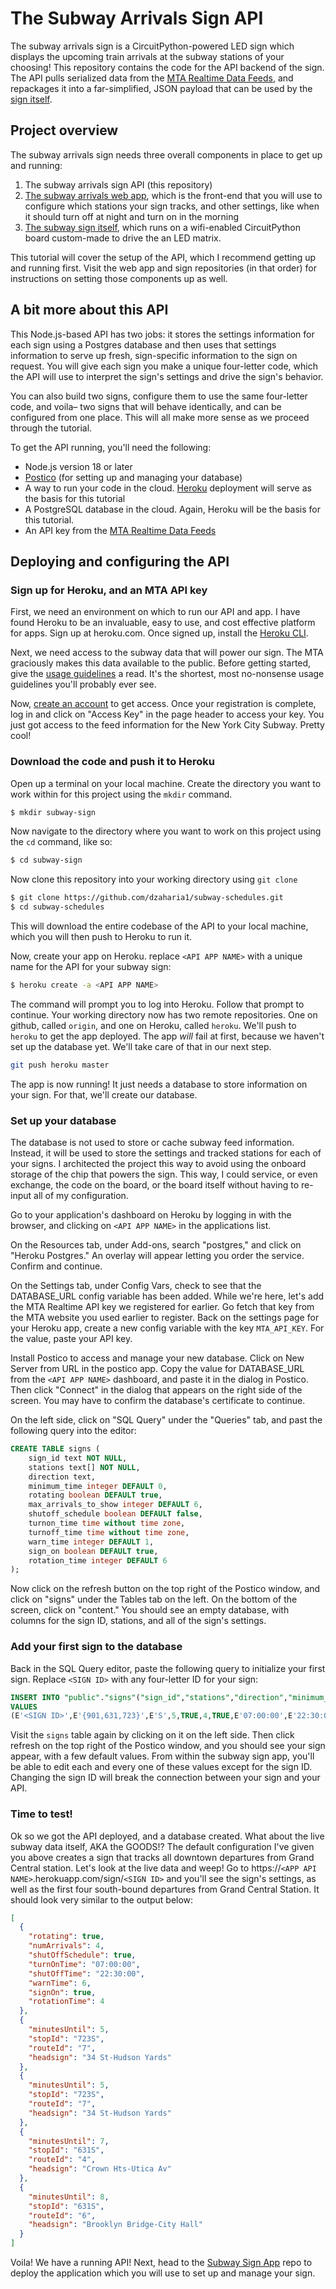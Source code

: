 # The Subway Arrivals Sign API
The subway arrivals sign is a CircuitPython-powered LED sign which displays the upcoming train arrivals at the subway stations of your choosing! This repository contains the code for the API backend of the sign. The API pulls serialized data from the [MTA Realtime Data Feeds](https://api.mta.info/#/landing), and repackages it into a far-simplified, JSON payload that can be used by the [sign itself](https://github.com/dzaharia1/subway-sign-python).

## Project overview
The subway arrivals sign needs three overall components in place to get up and running:
1. The subway arrivals sign API (this repository)
2. [The subway arrivals web app](https://github.com/dzaharia1/subway-sign-app), which is the front-end that you will use to configure which stations your sign tracks, and other settings, like when it should turn off at night and turn on in the morning
3. [The subway sign itself](https://github.com/dzaharia1/subway-sign-python), which runs on a wifi-enabled CircuitPython board custom-made to drive the an LED matrix.

This tutorial will cover the setup of the API, which I recommend getting up and running first. Visit the web app and sign repositories (in that order) for instructions on setting those components up as well.

## A bit more about this API
This Node.js-based API has two jobs: it stores the settings information for each sign using a Postgres database and then uses that settings information to serve up fresh, sign-specific information to the sign on request. You will give each sign you make a unique four-letter code, which the API will use to interpret the sign's settings and drive the sign's behavior.

You can also build two signs, configure them to use the same four-letter code, and voila– two signs that will behave identically, and can be configured from one place. This will all make more sense as we proceed through the tutorial.

To get the API running, you'll need the following:
- Node.js version 18 or later
- [Postico](https://eggerapps.at/postico2/) (for setting up and managing your database)
- A way to run your code in the cloud. [Heroku](heroku.com) deployment will serve as the basis for this tutorial
- A PostgreSQL database in the cloud. Again, Heroku will be the basis for this tutorial.
- An API key from the [MTA Realtime Data Feeds](https://api.mta.info/#/landing)

## Deploying and configuring the API
### Sign up for Heroku, and an MTA API key
First, we need an environment on which to run our API and app. I have found Heroku to be an invaluable, easy to use, and cost effective platform for apps. Sign up at heroku.com. Once signed up, install the [Heroku CLI](https://devcenter.heroku.com/articles/heroku-cli).

Next, we need access to the subway data that will power our sign. The MTA graciously makes this data available to the public. Before getting started, give the [usage guidelines](https://api.mta.info/#/DataFeedAgreement) a read. It's the shortest, most no-nonsense usage guidelines you'll probably ever see.

Now, [create an account](https://api.mta.info/#/signup) to get access. Once your registration is complete, log in and click on "Access Key" in the page header to access your key. You just got access to the feed information for the New York City Subway. Pretty cool!
<!-- 
### 2. Sign up for Heroku
Heroku is a cloud environment for deploying and running apps, just like this one. We're going to use it to host the API itself, the database, and the subway sign app, which you will use to configure your sign. Heroku is not a requirement for this project, but _some_ hosting platform will be. So feel free to translate these instructions to the platform[s] of your choice.

1. Go to heroku.com to sign up or log in -->

### Download the code and push it to Heroku
Open up a terminal on your local machine. Create the directory you want to work within for this project using the `mkdir` command.

```bash
$ mkdir subway-sign
```

Now navigate to the directory where you want to work on this project using the `cd` command, like so:

```bash
$ cd subway-sign
```

Now clone this repository into your working directory using `git clone`

```bash
$ git clone https://github.com/dzaharia1/subway-schedules.git
$ cd subway-schedules
```

This will download the entire codebase of the API to your local machine, which you will then push to Heroku to run it.

Now, create your app on Heroku. replace `<API APP NAME>` with a unique name for the API for your subway sign:
```bash
$ heroku create -a <API APP NAME>
```

The command will prompt you to log into Heroku. Follow that prompt to continue.
Your working directory now has two remote repositories. One on github, called `origin`, and one on Heroku, called `heroku`. We'll push to `heroku` to get the app deployed. The app _will_ fail at first, because we haven't set up the database yet. We'll take care of that in our next step.

```bash
git push heroku master
```

The app is now running! It just needs a database to store information on your sign. For that, we'll create our database.


### Set up your database

The database is not used to store or cache subway feed information. Instead, it will be used to store the settings and tracked stations for each of your signs. I architected the project this way to avoid using the onboard storage of the chip that powers the sign. This way, I could service, or even exchange, the code on the board, or the board itself without having to re-input all of my configuration.

Go to your application's dashboard on Heroku by logging in with the browser, and clicking on `<API APP NAME>` in the applications list.

On the Resources tab, under Add-ons, search "postgres," and click on "Heroku Postgres." An overlay will appear letting you order the service. Confirm and continue.

On the Settings tab, under Config Vars, check to see that the DATABASE_URL config variable has been added. While we're here, let's add the MTA Realtime API key we registered for earlier. Go fetch that key from the MTA website you used earlier to register. Back on the settings page for your Heroku app, create a new config variable with the key `MTA_API_KEY`. For the value, paste your API key.

Install Postico to access and manage your new database. Click on New Server from URL in the postico app. Copy the value for DATABASE_URL from the `<API APP NAME>` dashboard, and paste it in the dialog in Postico. Then click "Connect" in the dialog that appears on the right side of the screen. You may have to confirm the database's certificate to continue.

On the left side, click on "SQL Query" under the "Queries" tab, and past the following query into the editor:
```SQL
CREATE TABLE signs (
    sign_id text NOT NULL,
    stations text[] NOT NULL,
    direction text,
    minimum_time integer DEFAULT 0,
    rotating boolean DEFAULT true,
    max_arrivals_to_show integer DEFAULT 6,
    shutoff_schedule boolean DEFAULT false,
    turnon_time time without time zone,
    turnoff_time time without time zone,
    warn_time integer DEFAULT 1,
    sign_on boolean DEFAULT true,
    rotation_time integer DEFAULT 6
);
```
Now click on the refresh button on the top right of the Postico window, and click on "signs" under the Tables tab on the left. On the bottom of the screen, click on "content." You should see an empty database, with columns for the sign ID, stations, and all of the sign's settings.

### Add your first sign to the database
Back in the SQL Query editor, paste the following query to initialize your first sign. Replace `<SIGN ID>` with any four-letter ID for your sign:
```SQL
INSERT INTO "public"."signs"("sign_id","stations","direction","minimum_time","rotating","max_arrivals_to_show","shutoff_schedule","turnon_time","turnoff_time","warn_time","sign_on","rotation_time")
VALUES
(E'<SIGN ID>',E'{901,631,723}',E'S',5,TRUE,4,TRUE,E'07:00:00',E'22:30:00',6,TRUE,4);
```
Visit the `signs` table again by clicking on it on the left side. Then click refresh on the top right of the Postico window, and you should see your sign appear, with a few default values. From within the subway sign app, you'll be able to edit each and every one of these values except for the sign ID. Changing the sign ID will break the connection between your sign and your API.

### Time to test!
Ok so we got the API deployed, and a database created. What about the live subway data itself, AKA the GOODS!? The default configuration I've given you above creates a sign that tracks all downtown departures from Grand Central station. Let's look at the live data and weep! Go to https://`<APP API NAME>`.herokuapp.com/sign/`<SIGN ID>` and you'll see the sign's settings, as well as the first four south-bound departures from Grand Central Station. It should look very similar to the output below:
```JSON
[
  {
    "rotating": true,
    "numArrivals": 4,
    "shutOffSchedule": true,
    "turnOnTime": "07:00:00",
    "shutOffTime": "22:30:00",
    "warnTime": 6,
    "signOn": true,
    "rotationTime": 4
  },
  {
    "minutesUntil": 5,
    "stopId": "723S",
    "routeId": "7",
    "headsign": "34 St-Hudson Yards"
  },
  {
    "minutesUntil": 5,
    "stopId": "723S",
    "routeId": "7",
    "headsign": "34 St-Hudson Yards"
  },
  {
    "minutesUntil": 7,
    "stopId": "631S",
    "routeId": "4",
    "headsign": "Crown Hts-Utica Av"
  },
  {
    "minutesUntil": 8,
    "stopId": "631S",
    "routeId": "6",
    "headsign": "Brooklyn Bridge-City Hall"
  }
]
```

Voila! We have a running API! Next, head to the [Subway Sign App](https://github.com/dzaharia1/subway-sign-app) repo to deploy the application which you will use to set up and manage your sign.
